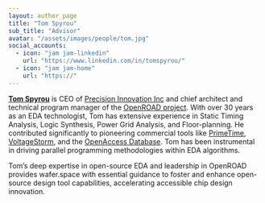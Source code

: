```yaml
---
layout: author_page
title: "Tom Spyrou"
sub_title: "Advisor"
avatar: "/assets/images/people/tom.jpg"
social_accounts:
  - icon: "jam jam-linkedin"
    url: "https://www.linkedin.com/in/tomspyrou/"
  - icon: "jam jam-home"
    url: "https://"
---
```

**[Tom Spyrou](https://precisioninno.com/about/)** is CEO of [Precision Innovation Inc](https://precisioninno.com/) and chief architect and technical program manager of the [OpenROAD project](https://theopenroadproject.org/). With over 30 years as an EDA technologist, Tom has extensive experience in Static Timing Analysis, Logic Synthesis, Power Grid Analysis, and Floor-planning. He contributed significantly to pioneering commercial tools like [PrimeTime](https://www.synopsys.com/implementation-and-signoff/signoff/primetime.html), [VoltageStorm](https://www.cadence.com/en_US/home/tools/ic-package-design-and-analysis/si-pi-analysis/voltus-ic-power-integrity-solution.html), and the [OpenAccess Database](https://si2.org/openaccess/). Tom has been instrumental in driving parallel programming methodologies within EDA algorithms.

Tom’s deep expertise in open-source EDA and leadership in OpenROAD provides wafer.space with essential guidance to foster and enhance open-source design tool capabilities, accelerating accessible chip design innovation.
